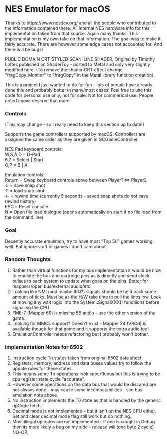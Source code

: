 # NES Emulator for macOS

Thanks to https://www.nesdev.org/ and all the people who contributed to the information contained there.  All internal NES hardware info for this implementation taken from that source.  Again many thanks.  This implementation is my own take on that information.  The goal was to make it fairly accurate.  There are however some edge cases not accounted for. And there will be bugs!

PUBLIC DOMAIN CRT STYLED SCAN-LINE SHADER, Original by Timothy Lottes published on ShaderToy - ported to Metal and only very slightly modified here. (To remove the shader CRT effect change "fragCopy_Monitor" to "fragCopy" in the Metal library function creation).

This is a project I just wanted to do for fun - lots of people have already done this and probably better in many/most cases!  Feel free to use this code for personal use only, not for sale.  Not for commerical use.  People noted above deserve that more.

### Controls

(This may change - so I really need to keep this section up to date!)

Supports the game controllers supported by macOS.  Controllers are assigned the same order as they are given in GCGameController.

NES Pad keyboard controls:<br>
W,S,A,D = D-Pad<br>
6,7     = Select | Start<br>
O,P     = B | A<br>

Emulation controls:<br>
Return  = Swap keyboard controls above between Player1 <=> Player2<br>
&#8595; = save snap shot<br>
&#8593; = load snap shot<br>
&#8592; = rewind time (currently 5 seconds - saved snap shots do not save rewind history)<br>
ESC     = Reset console<br>
N       = Open file load dialogue (opens automatically on start if no file load from the command line)

### Goal

Decently accurate emulation, try to have most "Top 50" games working well.  But ignore stuff or games I don't care about.

### Random Thoughts

1) Rather than virtual functions for my bus implementation it would be nice to emulate the bus and cartridge pins as is directly and send clock pulses to each system to update what goes on the pins.  Better for mappers/open bus/external audio/etc.
2) Looking like NMI (and maybe IRQ?) signals should be held back some amount of ticks.  Must be as the H/W take time to pull the lines low.  Look at moving any wait logic into the System::SignalXXX() functiions before signaling the CPU
3) FME-7 (Mapper 69) is missing 5B audio - use the other version of the game.
4) Looking for MMC5 support? Doesn't exist - Mapper 24 (VRC6) is available though for that game and it supports the extra audio too!
5) EmulationController needs refactoring but I probably won't bother.

### Implementation Notes for 6502

1) Instruction cycle Tn states taken from original 6502 data sheet.
2) Registers, memory, address and data buses values try to follow the update rules for these states.
3) This means some Tn operations look superfluous but this is trying to be cpu register state cycle "accurate".
4) However some operations on the data bus that would be discared are not always done - may cause some incompatabilities - see bus emulation note above.
5) No instruction implements the T0 state as that is handled by the generic opCode fetch.
6) Decimal mode is not implemented - but it isn't on the NES CPU either.  Set and clear decimal mode flag still work but do nothing.
7) Most illegal opcodes are not implemented - if one is caught in Debug then its more likely a bug on my side - release will (one byte 2 cycle) NO-OP.
